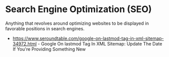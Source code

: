 # Search Engine Optimization (SEO)

Anything that revolves around optimizing websites to be displayed in favorable positions in search engines.

- https://www.seroundtable.com/google-on-lastmod-tag-in-xml-sitemap-34972.html - Google On lastmod Tag In XML Sitemap: Update The Date If You're Providing Something New
